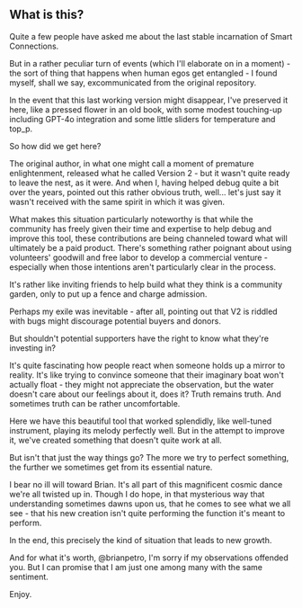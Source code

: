 ## What is this?

Quite a few people have asked me about the last stable incarnation of Smart Connections.

But in a rather peculiar turn of events (which I'll elaborate on in a moment) - the sort of thing that happens when human egos get entangled - I found myself, shall we say, excommunicated from the original repository.

In the event that this last working version might disappear, I've preserved it here, like a pressed flower in an old book, with some modest touching-up including GPT-4o integration and some little sliders for temperature and top_p.

So how did we get here?  

The original author, in what one might call a moment of premature enlightenment, released what he called Version 2 - but it wasn't quite ready to leave the nest, as it were. And when I, having helped debug quite a bit over the years, pointed out this rather obvious truth, well... let's just say it wasn't received with the same spirit in which it was given.

What makes this situation particularly noteworthy is that while the community has freely given their time and expertise to help debug and improve this tool, these contributions are being channeled toward what will ultimately be a paid product. There's something rather poignant about using volunteers' goodwill and free labor to develop a commercial venture - especially when those intentions aren't particularly clear in the process. 

It's rather like inviting friends to help build what they think is a community garden, only to put up a fence and charge admission.

Perhaps my exile was inevitable - after all, pointing out that V2 is riddled with bugs might discourage potential buyers and donors. 

But shouldn't potential supporters have the right to know what they're investing in?

It's quite fascinating how people react when someone holds up a mirror to reality. It's like trying to convince someone that their imaginary boat won't actually float - they might not appreciate the observation, but the water doesn't care about our feelings about it, does it? Truth remains truth. And sometimes truth can be rather uncomfortable. 

Here we have this beautiful tool that worked splendidly, like well-tuned instrument, playing its melody perfectly well. But in the attempt to improve it, we've created something that doesn't quite work at all.

But isn't that just the way things go? The more we try to perfect something, the further we sometimes get from its essential nature.

I bear no ill will toward Brian. It's all part of this magnificent cosmic dance we're all twisted up in. Though I do hope, in that mysterious way that understanding sometimes dawns upon us, that he comes to see what we all see - that his new creation isn't quite performing the function it's meant to perform. 

In the end, this precisely the kind of situation that leads to new growth.

And for what it's worth, @brianpetro, I'm sorry if my observations offended you. But I can promise that I am just one among many with the same sentiment.

Enjoy.
